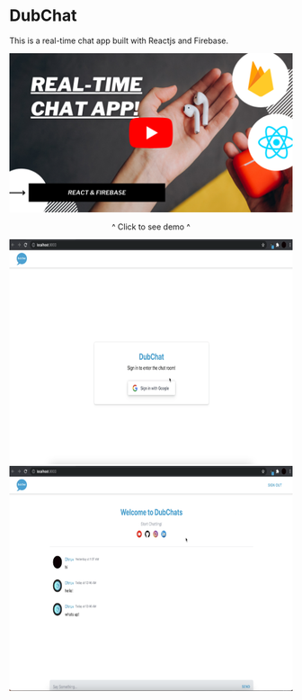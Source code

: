 # DubChat

This is a real-time chat app built with Reactjs and Firebase.

<div align="center">
  <a href="https://youtu.be/wrd8ZajZMks"><img src="GH.png" width="650" title="DubChats"></a>
  <p>^ Click to see demo ^</p>
  <img src="login.png" height="400" width="650">
  <img src="chatroom.png" height="400" width="650">
</div>
